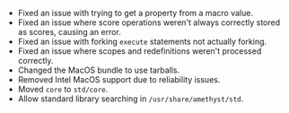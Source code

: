 * Fixed an issue with trying to get a property from a macro value.
* Fixed an issue where score operations weren't always correctly stored as scores, causing an error.
* Fixed an issue with forking `execute` statements not actually forking.
* Fixed an issue where scopes and redefinitions weren't processed correctly.
* Changed the MacOS bundle to use tarballs.
* Removed Intel MacOS support due to reliability issues.
* Moved `core` to `std/core`.
* Allow standard library searching in `/usr/share/amethyst/std`.